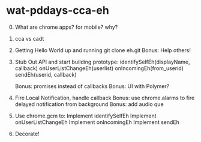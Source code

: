 wat-pddays-cca-eh
=================

0. What are chrome apps?  for mobile?  why?

1. cca vs cadt

2. Getting Hello World up and running
    git clone eh.git
    Bonus: Help others!

3. Stub Out API and start building prototype:
    identifySelfEh(displayName, callback)
    onUserListChangeEh(userlist)
    onIncomingEh(from_userid)
    sendEh(userid, callback)

    Bonus: promises instead of callbacks
    Bonus: UI with Polymer?

4. Fire Local Notification, handle callback
    Bonus: use chrome.alarms to fire delayed notification from background
    Bonus: add audio que

5. Use chrome.gcm to:
    Implement identifySelfEh
    Implement onUserListChangeEh
    Implement onIncomingEh
    Implement sendEh

6. Decorate!
